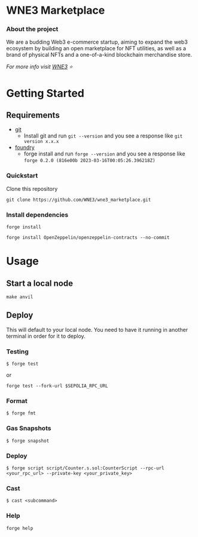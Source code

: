 # WNE3 Marketplace

### About the project
We are a budding Web3 e-commerce startup, aiming to expand the web3 ecosystem by building an open marketplace for NFT utilities, as well as a brand of physical NFTs and a one-of-a-kind blockchain merchandise store.

*For more info visit [WNE3](https://www.wne3.com/) ⭐*


# Getting Started

## Requirements

- [git](https://git-scm.com/book/en/v2/Getting-Started-Installing-Git)
  - Install git and run `git --version` and you see a response like `git version x.x.x`
- [foundry](https://getfoundry.sh/)
  - forge install and run `forge --version` and you see a response like `forge 0.2.0 (816e00b 2023-03-16T00:05:26.396218Z)`


### Quickstart
Clone this repository
```
git clone https://github.com/WNE3/wne3_marketplace.git
```

### Install dependencies
```
forge install
```
```
forge install OpenZeppelin/openzeppelin-contracts --no-commit

```

# Usage

## Start a local node

```
make anvil
```

## Deploy

This will default to your local node. You need to have it running in another terminal in order for it to deploy.

### Testing
```
$ forge test
```

or 

```
forge test --fork-url $SEPOLIA_RPC_URL
```

### Format

```shell
$ forge fmt
```

### Gas Snapshots

```shell
$ forge snapshot
```

### Deploy

```shell
$ forge script script/Counter.s.sol:CounterScript --rpc-url <your_rpc_url> --private-key <your_private_key>
```

### Cast

```shell
$ cast <subcommand>
```

### Help
```
forge help
```
